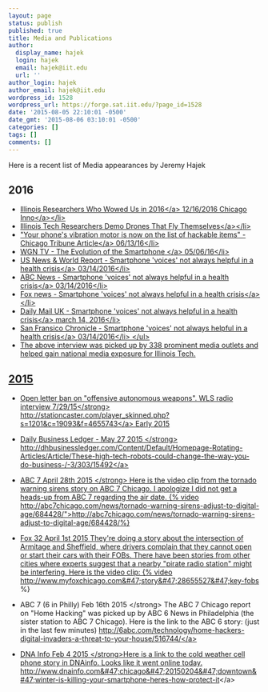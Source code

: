 ```yaml
---
layout: page
status: publish
published: true
title: Media and Publications
author:
  display_name: hajek
  login: hajek
  email: hajek@iit.edu
  url: ''
author_login: hajek
author_email: hajek@iit.edu
wordpress_id: 1528
wordpress_url: https://forge.sat.iit.edu/?page_id=1528
date: '2015-08-05 22:10:01 -0500'
date_gmt: '2015-08-06 03:10:01 -0500'
categories: []
tags: []
comments: []
---
```

Here is a recent list of Media appearances by Jeremy Hajek
## 2016

* <a href="http:&#47;&#47;chicagoinno.streetwise.co&#47;2016&#47;12&#47;16&#47;top-illinois-researchers-and-research-projects-in-2016&#47;">Illinois Researchers Who Wowed Us in 2016<&#47;a> 12&#47;16&#47;2016 <a href="http:&#47;&#47;chicagoinno.streetwise.co&#47;">Chicago Inno<&#47;a><&#47;li>
* <a href="http:&#47;&#47;chicagoinno.streetwise.co&#47;2016&#47;07&#47;27&#47;illinois-tech-researchers-demo-drones-that-fly-themselves&#47;">Illinois Tech Researchers Demo Drones That Fly Themselves<&#47;a><&#47;li>
* <a href="http:&#47;&#47;www.chicagotribune.com&#47;bluesky&#47;originals&#47;ct-vibration-motor-university-of-illinois-study-bsi-20160613-story.html">"Your phone's vibration motor is now on the list of hackable items" - Chicago Tribune Article<&#47;a> 06&#47;13&#47;16<&#47;li>
* <a href="http:&#47;&#47;wgntv.com&#47;2016&#47;05&#47;05&#47;the-evolution-of-the-smartphone&#47;#ooid=1yNXliMzE6tnMFasD0cwyq2N9s_gGxS-">WGN TV - The Evolution of the Smartphone <&#47;a> 05&#47;06&#47;16<&#47;li>
* <a href="http:&#47;&#47;www.usnews.com&#47;news&#47;technology&#47;articles&#47;2016-03-14&#47;smartphone-voices-not-always-helpful-in-health-crisis">US News & World Report - Smartphone 'voices' not always helpful in a health crisis<&#47;a> 03&#47;14&#47;2016<&#47;li>
* <a href="http:&#47;&#47;abcnews.go.com&#47;Technology&#47;wireStory&#47;smartphone-voices-helpful-health-crisis-37633175">ABC News - Smartphone 'voices' not always helpful in a health crisis<&#47;a> 03&#47;14&#47;2016<&#47;li>
* <a href="http:&#47;&#47;www.foxnews.com&#47;health&#47;2016&#47;03&#47;14&#47;smartphone-voices-not-always-helpful-in-health-crisis.html?utm_source=feedburner&utm_medium=feed&utm_campaign=Feed%3A+foxnews%2Fhealth+%28Internal+-+Health+-+Text%29">Fox news - Smartphone 'voices' not always helpful in a health crisis<&#47;a><&#47;li>
* <a href="http:&#47;&#47;www.dailymail.co.uk&#47;sciencetech&#47;article-3492121&#47;Researchers-slam-smartphone-assistants-failing-offer-help-owners-rape-mental-illness-questions.html">Daily Mail UK - Smartphone 'voices' not always helpful in a health crisis<&#47;a> march 14, 2016<&#47;li>
* <a href="http:&#47;&#47;www.sfgate.com&#47;business&#47;technology&#47;article&#47;Smartphone-voices-not-always-helpful-in-health-6888679.php">San Fransico Chronicle  - Smartphone 'voices' not always helpful in a health crisis<&#47;a> 03&#47;14&#47;2016<&#47;li>
<&#47;ul>
* The above interview was picked up by 338 prominent media outlets and helped gain national media exposure for Illinois Tech. 

## 2015

* Open letter ban on "offensive autonomous weapons". WLS radio interview 7&#47;29&#47;15<&#47;strong>
<a href="http:&#47;&#47;stationcaster.com&#47;player_skinned.php?s=1201&c=19093&f=4655743">http:&#47;&#47;stationcaster.com&#47;player_skinned.php?s=1201&c=19093&f=4655743<&#47;a> Early 2015
* Daily Business Ledger - May 27 2015
<&#47;strong>
<a href="http:&#47;&#47;dhbusinessledger.com&#47;Content&#47;Default&#47;Homepage-Rotating-Articles&#47;Article&#47;These-high-tech-robots-could-change-the-way-you-do-business-&#47;-3&#47;303&#47;15492">http:&#47;&#47;dhbusinessledger.com&#47;Content&#47;Default&#47;Homepage-Rotating-Articles&#47;Article&#47;These-high-tech-robots-could-change-the-way-you-do-business-&#47;-3&#47;303&#47;15492<&#47;a>

* ABC 7 April 28th 2015 <&#47;strong>
Here is the video clip from the tornado warning sirens story on ABC 7 Chicago. I apologize I did not get a heads-up from ABC 7 regarding the air date.
{% video http:&#47;&#47;abc7chicago.com&#47;news&#47;tornado-warning-sirens-adjust-to-digital-age&#47;684428&#47;">http:&#47;&#47;abc7chicago.com&#47;news&#47;tornado-warning-sirens-adjust-to-digital-age&#47;684428&#47;%}

* Fox 32 April 1st 2015
They're doing a story about the intersection of Armitage and Sheffield, where drivers complain that they cannot open or start their cars with their FOBs. There have been stories from other cities where experts suggest that a nearby "pirate radio station" might be interfering.
Here is the video clip:
{% video http:&#47;&#47;www.myfoxchicago.com&#47;story&#47;28655527&#47;key-fobs %}
* ABC 7 (6 in Philly)  Feb 16th 2015
<&#47;strong>
The ABC 7 Chicago report on "Home Hacking" was picked up by ABC 6 News in Philadelphia (the sister station to ABC 7 Chicago). Here is the link to the ABC 6 story: (just in the last few minutes)
<a href="http:&#47;&#47;6abc.com&#47;technology&#47;home-hackers-digital-invaders-a-threat-to-your-house&#47;516744&#47;">http:&#47;&#47;6abc.com&#47;technology&#47;home-hackers-digital-invaders-a-threat-to-your-house&#47;516744&#47;<&#47;a>

* DNA Info Feb 4 2015
<&#47;strong>Here is a link to the cold weather cell phone story in DNAinfo. Looks like it went online today.
<a href="http:&#47;&#47;www.dnainfo.com&#47;chicago&#47;20150204&#47;downtown&#47;winter-is-killing-your-smartphone-heres-how-protect-it">http:&#47;&#47;www.dnainfo.com&#47;chicago&#47;20150204&#47;downtown&#47;winter-is-killing-your-smartphone-heres-how-protect-it<&#47;a>
